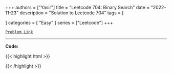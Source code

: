 
+++
authors = ["Yasir"]
title = "Leetcode 704: Binary Search"
date = "2022-11-23"
description = "Solution to Leetcode 704"
tags = [
    
]
categories = [
    "Easy"
]
series = ["Leetcode"]
+++



[`Problem Link`](https://leetcode.com/problems/binary-search/description/)

---

**Code:**

{{< highlight html >}}

{{< /highlight >}}

